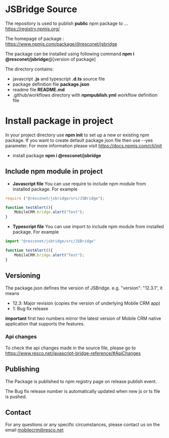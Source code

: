 # JSBridge Source

The repository is used to publish **public** npm package to ... https://registry.npmjs.org/

The homepage of package : https://www.npmjs.com/package/@resconet/jsbridge

The package can be installed using following command **npm i @resconet/jsbridge**@[version of package]

The directory contains:
* javascript **.js** and typescript **.d.ts** source file
* package definition file **package.json**
* readme file **README.md**
* .github/workflows directory with **npmpublish.yml** workflow definition file

# Install package in project

In your project directory use **npm init** to set up a new or existing npm package. If you want to create default package json file then use --yes parameter. For more information please visit https://docs.npmjs.com/cli/init

* install package **npm i @resconet/jsbridge**
## Include npm module in project

* **Javascript file**
You can use require to include npm module from installed package. For example

```javascript
require ("@resconet/jsbridge/src/JSBridge");

function testAlert(){
    MobileCRM.bridge.alert("Test");
}
```

* **Typescript file**
You can use import to include npm module from installed package. For example

```javascript
import "@resconet/jsbridge/src/JSBridge"

function testAlert(){
    MobileCRM.bridge.alert("Test");
}
```

## Versioning

The package.json defines the version of JSBridge. e.g. "version": "12.3.1", it means
* 12.3: Major revision (copies the version of underlying Mobile CRM app)
* 1: Bug fix release

**important** first two numbers mirror the latest version of Mobile CRM native application that supports the features.

### Api changes

To check the api changes made in the source file, please go to https://www.resco.net/javascript-bridge-reference/#ApiChanges

## Publishing

The Package is published to npm registry page on release publish event.

The Bug fix release number is automatically updated when new js or ts file is pushed.

## Contact
For any questions or any specific circumstances, please contact us on the email mobilecrm@resco.net
